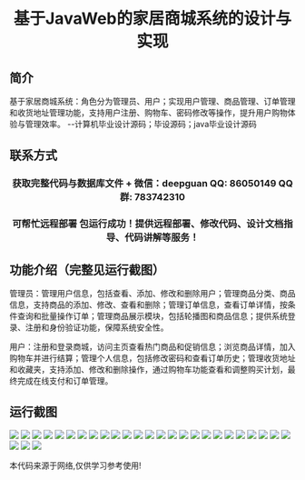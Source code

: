 <p><h1 align="center">基于JavaWeb的家居商城系统的设计与实现</h1></p>

## 简介
基于家居商城系统：角色分为管理员、用户；实现用户管理、商品管理、订单管理和收货地址管理功能，支持用户注册、购物车、密码修改等操作，提升用户购物体验与管理效率。    --计算机毕业设计源码；毕设源码；java毕业设计源码


## 联系方式
<p><h3 align="center">获取完整代码与数据库文件 + 微信：deepguan QQ: 86050149 QQ群: 783742310</h3></p>
<p><h3 align="center">可帮忙远程部署 包运行成功！提供远程部署、修改代码、设计文档指导、代码讲解等服务！</h3></p>

## 功能介绍（完整见运行截图）
管理员：管理用户信息，包括查看、添加、修改和删除用户；管理商品分类、商品信息，支持商品的添加、修改、查看和删除；管理订单信息，查看订单详情，按条件查询和批量操作订单；管理商品展示模块，包括轮播图和商品信息；提供系统登录、注册和身份验证功能，保障系统安全性。   

用户：注册和登录商城，访问主页查看热门商品和促销信息；浏览商品详情，加入购物车并进行结算；管理个人信息，包括修改密码和查看订单历史；管理收货地址和收藏夹，支持添加、修改和删除操作，通过购物车功能查看和调整购买计划，最终完成在线支付和订单管理。


## 运行截图
![](img/001.jpg)
![](img/002.jpg)
![](img/003.jpg)
![](img/004.jpg)
![](img/005.jpg)
![](img/006.jpg)
![](img/007.jpg)
![](img/008.jpg)
![](img/009.jpg)
![](img/010.jpg)
![](img/011.jpg)
![](img/012.jpg)
![](img/013.jpg)
![](img/014.jpg)
![](img/015.jpg)
![](img/016.jpg)
![](img/017.jpg)
![](img/018.jpg)
![](img/019.jpg)
![](img/020.jpg)
![](img/021.jpg)
![](img/022.jpg)
![](img/023.jpg)
![](img/024.jpg)
![](img/025.jpg)
![](img/026.jpg)
![](img/027.jpg)
![](img/028.jpg)

<p>本代码来源于网络,仅供学习参考使用!</p>
